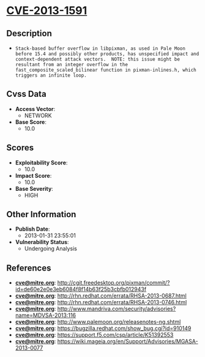 
# [CVE-2013-1591](http://cgit.freedesktop.org/pixman/commit/?id=de60e2e0e3eb6084f8f14b63f25b3cbfb012943f)

## Description

- `Stack-based buffer overflow in libpixman, as used in Pale Moon before 15.4 and possibly other products, has unspecified impact and context-dependent attack vectors.  NOTE: this issue might be resultant from an integer overflow in the fast_composite_scaled_bilinear function in pixman-inlines.h, which triggers an infinite loop.`

## Cvss Data

- **Access Vector**:
  - NETWORK
- **Base Score**:
  - 10.0

## Scores

- **Exploitability Score**:
  - 10.0
- **Impact Score**:
  - 10.0
- **Base Severity**:
  - HIGH

## Other Information

- **Publish Date**:
  - 2013-01-31 23:55:01
- **Vulnerability Status**:
  - Undergoing Analysis

## References

- **cve@mitre.org**: http://cgit.freedesktop.org/pixman/commit/?id=de60e2e0e3eb6084f8f14b63f25b3cbfb012943f
- **cve@mitre.org**: http://rhn.redhat.com/errata/RHSA-2013-0687.html
- **cve@mitre.org**: http://rhn.redhat.com/errata/RHSA-2013-0746.html
- **cve@mitre.org**: http://www.mandriva.com/security/advisories?name=MDVSA-2013:116
- **cve@mitre.org**: http://www.palemoon.org/releasenotes-ng.shtml
- **cve@mitre.org**: https://bugzilla.redhat.com/show_bug.cgi?id=910149
- **cve@mitre.org**: https://support.f5.com/csp/article/K51392553
- **cve@mitre.org**: https://wiki.mageia.org/en/Support/Advisories/MGASA-2013-0077
